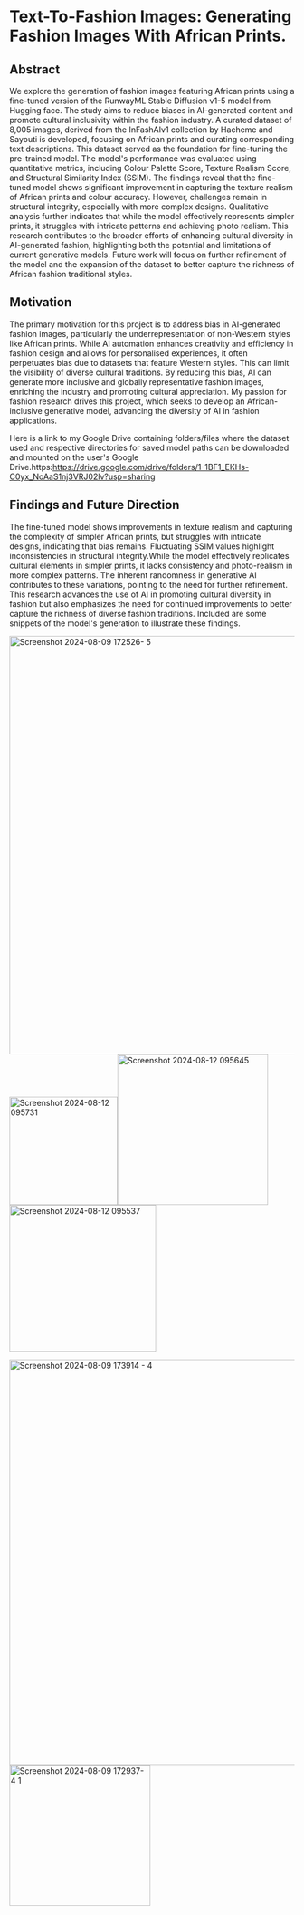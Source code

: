 # Text-To-Fashion Images: Generating Fashion Images With African Prints.


## Abstract
We explore the generation of fashion images featuring African prints using a fine-tuned version of the RunwayML Stable Diffusion v1-5 model from Hugging face. The study aims to reduce biases in AI-generated content and promote cultural inclusivity within the fashion industry. A curated dataset of 8,005 images, derived from the InFashAIv1 collection by Hacheme and Sayouti is  developed, focusing on African prints and curating corresponding text descriptions. This dataset served as the foundation for fine-tuning the pre-trained model. The model's performance was evaluated using quantitative metrics, including Colour Palette Score, Texture Realism Score, and Structural Similarity Index (SSIM). The findings reveal that the fine-tuned model shows significant improvement in capturing the texture realism of African prints and colour accuracy. However, challenges remain in structural integrity, especially with more complex designs. Qualitative analysis further indicates that while the model effectively represents simpler prints, it struggles with intricate patterns and achieving photo realism. This research contributes to the broader efforts of enhancing cultural diversity in AI-generated fashion, highlighting both the potential and limitations of current generative models. Future work will focus on further refinement of the model and the expansion of the dataset to better capture the richness of African fashion traditional styles.

## Motivation
The primary motivation for this project is to address bias in AI-generated fashion images, particularly the underrepresentation of non-Western styles like African prints. While AI automation enhances creativity and efficiency in fashion design and allows for personalised experiences, it often perpetuates bias due to datasets that feature Western styles. This can limit the visibility of diverse cultural traditions. 
By reducing this bias, AI can generate more inclusive and globally representative fashion images, enriching the industry and promoting cultural appreciation. My passion for fashion research drives this project, which seeks to develop an African-inclusive generative model, advancing the diversity of AI in fashion applications.



Here is a link to my Google Drive containing folders/files  where the dataset used and respective directories for saved model paths can be downloaded and mounted on the user's Google Drive.https:https://drive.google.com/drive/folders/1-1BF1_EKHs-C0yx_NoAaS1nj3VRJ02lv?usp=sharing

## Findings and Future Direction
The fine-tuned model shows improvements in texture realism and capturing the complexity of simpler African prints, but struggles with intricate designs, indicating that bias remains. Fluctuating SSIM values highlight inconsistencies in structural integrity.While the model effectively replicates cultural elements in simpler prints, it lacks consistency and photo-realism in more complex patterns. The inherent randomness in generative AI contributes to these variations, pointing to the need for further refinement.
This research advances the use of AI in promoting cultural diversity in fashion but also emphasizes the need for continued improvements to better capture the richness of diverse fashion traditions.
Included are some snippets of the model's generation to illustrate these findings.

<img width="739" alt="Screenshot 2024-08-09 172526- 5" src="https://github.com/user-attachments/assets/62a8ba96-8209-4377-9a05-4916b812d76d"><img width="191" alt="Screenshot 2024-08-12 095731" src="https://github.com/user-attachments/assets/fb1f4d98-556f-43fe-a0bd-fef6e0e04178"><img width="266" alt="Screenshot 2024-08-12 095645" src="https://github.com/user-attachments/assets/a12f5d44-707b-4d7b-a8df-034a831ab689"><img width="259" alt="Screenshot 2024-08-12 095537" src="https://github.com/user-attachments/assets/6f38e9d9-1721-4e79-ac70-1be9e70854bf">


<img width="716" alt="Screenshot 2024-08-09 173914 - 4" src="https://github.com/user-attachments/assets/69396fad-1b8d-4317-aa56-c8bfdb3ce531">
<img width="249" alt="Screenshot 2024-08-09 172937- 4 1" src="https://github.com/user-attachments/assets/081d4371-939d-4c88-86c4-03fe9acfb15a">




